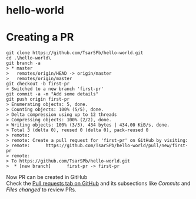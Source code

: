 # hello-world

# Creating a PR
```
git clone https://github.com/TsarSPb/hello-world.git
cd .\hello-world\
git branch -a
> * master
>   remotes/origin/HEAD -> origin/master
>   remotes/origin/master
git checkout -b first-pr
> Switched to a new branch 'first-pr'
git commit -a -m "Add some details"
git push origin first-pr
> Enumerating objects: 5, done.
> Counting objects: 100% (5/5), done.
> Delta compression using up to 12 threads
> Compressing objects: 100% (2/2), done.
> Writing objects: 100% (3/3), 434 bytes | 434.00 KiB/s, done.
> Total 3 (delta 0), reused 0 (delta 0), pack-reused 0
> remote: 
> remote: Create a pull request for 'first-pr' on GitHub by visiting:
> remote:      https://github.com/TsarSPb/hello-world/pull/new/first-pr
> remote:
> To https://github.com/TsarSPb/hello-world.git
>  * [new branch]      first-pr -> first-pr
```
Now PR can be created in GitHub  
Check the [Pull requests tab on GitHub](https://github.com/TsarSPb/hello-world/pulls) and its subsections like *Commits* and *Files changed* to review PRs.